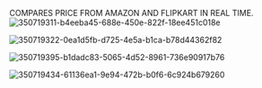 
COMPARES PRICE FROM AMAZON AND FLIPKART IN REAL TIME.
![350719311-b4eeba45-688e-450e-822f-18ee451c018e](https://github.com/user-attachments/assets/ebf6db73-7f4b-4ef3-ada7-9c18525ec653)



![350719322-0ea1d5fb-d725-4e5a-b1ca-b78d44362f82](https://github.com/user-attachments/assets/756630d9-341d-4b85-b7bb-008bf32ab2cf)

![350719395-b1dadc83-5065-4d52-8961-736e90917b76](https://github.com/user-attachments/assets/153744d7-8925-4755-a698-b71b7c6767c6)

![350719434-61136ea1-9e94-472b-b0f6-6c924b679260](https://github.com/user-attachments/assets/7db624e3-866e-4466-953f-21daa3a76731)
